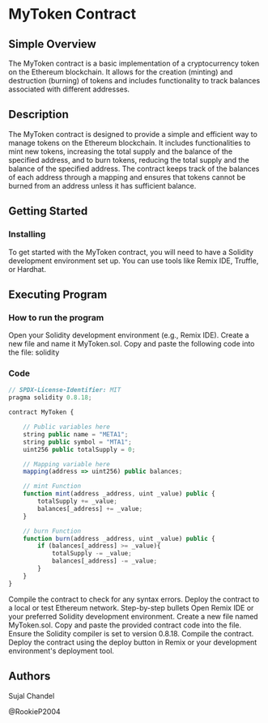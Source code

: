 # MyToken Contract

## Simple Overview

The MyToken contract is a basic implementation of a cryptocurrency token on the Ethereum blockchain. It allows for the creation (minting) and destruction (burning) of tokens and includes functionality to track balances associated with different addresses.

## Description

The MyToken contract is designed to provide a simple and efficient way to manage tokens on the Ethereum blockchain. It includes functionalities to mint new tokens, increasing the total supply and the balance of the specified address, and to burn tokens, reducing the total supply and the balance of the specified address. The contract keeps track of the balances of each address through a mapping and ensures that tokens cannot be burned from an address unless it has sufficient balance.

## Getting Started

### Installing

To get started with the MyToken contract, you will need to have a Solidity development environment set up. You can use tools like Remix IDE, Truffle, or Hardhat.

## Executing Program

### How to run the program

Open your Solidity development environment (e.g., Remix IDE).
Create a new file and name it MyToken.sol.
Copy and paste the following code into the file:
solidity

### Code
```javascript
// SPDX-License-Identifier: MIT
pragma solidity 0.8.18;

contract MyToken {

    // Public variables here
    string public name = "META1";
    string public symbol = "MTA1";
    uint256 public totalSupply = 0;

    // Mapping variable here
    mapping(address => uint256) public balances;

    // mint Function
    function mint(address _address, uint _value) public {
        totalSupply += _value;
        balances[_address] += _value;
    }

    // burn Function
    function burn(address _address, uint _value) public {
        if (balances[_address] >= _value){
            totalSupply -= _value;
            balances[_address] -= _value;
        } 
    }
}

```
Compile the contract to check for any syntax errors.
Deploy the contract to a local or test Ethereum network.
Step-by-step bullets
Open Remix IDE or your preferred Solidity development environment.
Create a new file named MyToken.sol.
Copy and paste the provided contract code into the file.
Ensure the Solidity compiler is set to version 0.8.18.
Compile the contract.
Deploy the contract using the deploy button in Remix or your development environment's deployment tool.

## Authors

Sujal Chandel

@RookieP2004
